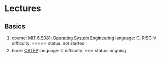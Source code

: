 # Lectures
## Basics
1. course: [MIT 6.S081: Operating System Engineering](https://pdos.csail.mit.edu/6.828/2021/schedule.html)
   language: C, RISC-V
   difficulty: :star::star::star::star::star:
   status: not started
2. book: [OSTEP](https://pages.cs.wisc.edu/~remzi/OSTEP/)
   language: C
   difficulty: :star::star::star:
   status: ongoing
